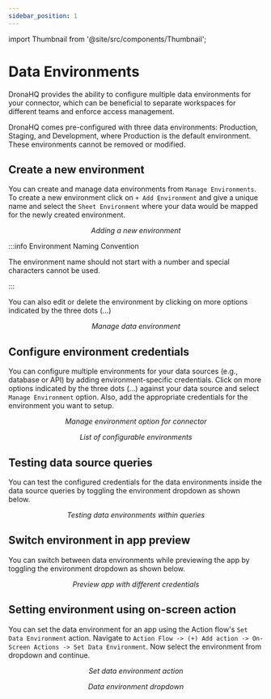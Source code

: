 ```yaml
---
sidebar_position: 1
---
```


import Thumbnail from '@site/src/components/Thumbnail';

# Data Environments

DronaHQ provides the ability to configure multiple data environments for your connector, which can be beneficial to separate workspaces for different teams and enforce access management.

DronaHQ comes pre-configured with three data environments: Production, Staging, and Development, where Production is the default environment. These environments cannot be removed or modified.

## Create a new environment

You can create and manage data environments from `Manage Environments`. To create a new environment click on `+ Add Environment` and give a unique name and select the `Sheet Environment` where your data would be mapped for the newly created environment.

<figure>
  <Thumbnail src="/img/connecting-datasource/concepts/data-environments/add-new-environment.png" alt="Adding a new environment" width="80%" />
  <figcaption align='center'><i>Adding a new environment</i></figcaption>
</figure>

:::info Environment Naming Convention

The environment name should not start with a number and special characters cannot be used.

:::

You can also edit or delete the environment by clicking on more options indicated by the three dots (…)

<figure>
  <Thumbnail src="/img/connecting-datasource/concepts/data-environments/configure-manage-environments.png" alt="Manage data environment" width="80%" />
  <figcaption align='center'><i>Manage data environment</i></figcaption>
</figure>

## Configure environment credentials

You can configure multiple environments for your data sources (e.g., database or API) by adding environment-specific credentials. Click on more options indicated by the three dots (…) against your data source and select `Manage Environment` option. Also, add the appropriate credentials for the environment you want to setup.

<figure>
  <Thumbnail src="/img/connecting-datasource/concepts/data-environments/manage-environments-connector-option.png" alt="Manage environment option for connector" width="80%" />
  <figcaption align='center'><i>Manage environment option for connector</i></figcaption>
</figure>

<figure>
  <Thumbnail src="/img/connecting-datasource/concepts/data-environments/list-of-configurable-environment.png" alt="List of configurable environments" width="80%"/>
  <figcaption align='center'><i>List of configurable environments</i></figcaption>
</figure>

## Testing data source queries

You can test the configured credentials for the data environments inside the data source queries by toggling the environment dropdown as shown below.

<figure>
  <Thumbnail src="/img/connecting-datasource/concepts/data-environments/environment-option-queries.png" alt="Testing data environments within queries" width="80%" />
  <figcaption align='center'><i>Testing data environments within queries</i></figcaption>
</figure>

## Switch environment in app preview

You can switch between data environments while previewing the app by toggling the environment dropdown as shown below.

<figure>
  <Thumbnail src="/img/connecting-datasource/concepts/data-environments/app-preview-data-environment.png" alt="Preview app with different credentials" />
  <figcaption align='center'><i>Preview app with different credentials</i></figcaption>
</figure>

## Setting environment using on-screen action

You can set the data environment for an app using the Action flow's `Set Data Environment` action. Navigate to `Action Flow -> (+) Add action -> On-Screen Actions -> Set Data Environment`. Now select the environment from dropdown and continue.

<figure>
  <Thumbnail src="/img/connecting-datasource/concepts/data-environments/set-data-environment-action.png" alt="Set data environment action" width="70%" />
  <figcaption align='center'><i>Set data environment action</i></figcaption>
</figure>

<figure>
  <Thumbnail src="/img/connecting-datasource/concepts/data-environments/set-data-environment-action-options.png" alt="Data environment dropdown" width="70%" />
  <figcaption align='center'><i>Data environment dropdown</i></figcaption>
</figure>